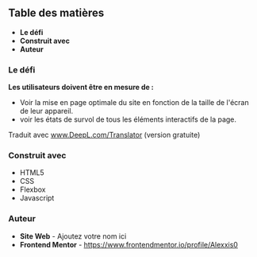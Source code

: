## Table des matières
- **Le défi**
- **Construit avec**
- **Auteur**


### Le défi
**Les utilisateurs doivent être en mesure de :**

- Voir la mise en page optimale du site en fonction de la taille de l'écran de leur appareil.
- voir les états de survol de tous les éléments interactifs de la page.


Traduit avec www.DeepL.com/Translator (version gratuite)
### Construit avec
- HTML5
- CSS
- Flexbox
- Javascript

### Auteur
- **Site Web** - Ajoutez votre nom ici
- **Frontend Mentor** - https://www.frontendmentor.io/profile/Alexxis0